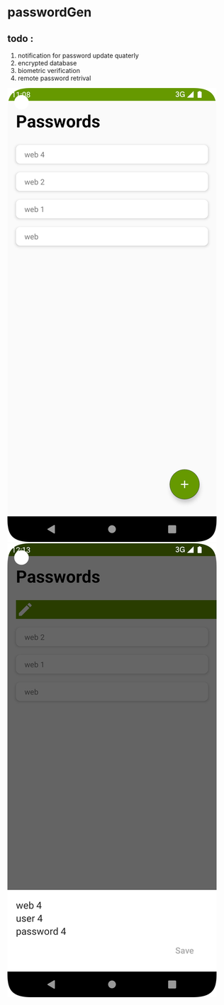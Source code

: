 # passwordGen
## todo :
1. notification for password update quaterly
2. encrypted database
3. biometric verification
4. remote password retrival

<img src="screenshots/Screenshot_20221103_230840.png"/>
<img src="screenshots/Screenshot_20221104_001325.png"/>
